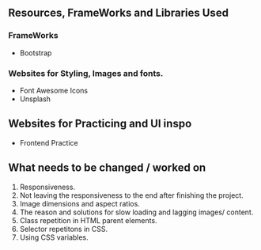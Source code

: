 ## Resources, FrameWorks and Libraries Used
  ### FrameWorks
  - Bootstrap
  ### Websites for Styling, Images and fonts.
  - Font Awesome Icons
  - Unsplash
  ## Websites for Practicing and UI inspo
  - Frontend Practice
## What needs to be changed / worked on 
  1. Responsiveness.
  2. Not leaving the responsiveness to the end after finishing the project.
  3. Image dimensions and aspect ratios.
  4. The reason and solutions for slow loading and lagging images/ content.
  5. Class repetition in HTML parent elements.
  6. Selector repetitons in CSS.
  7. Using CSS variables.
